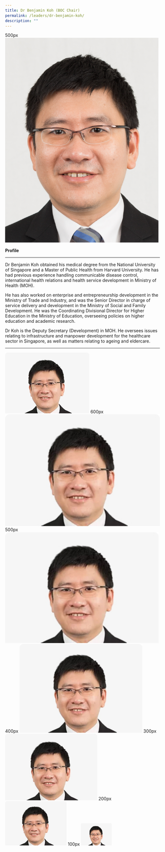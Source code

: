 ```yaml
---
title: Dr Benjamin Koh (BOC Chair)
permalink: /leaders/dr-benjamin-koh/
description: ""
---
```

500px
<img style="width:500px" src="/images/Leaders/dr%20benjamin%20koh.png">

**Profile**&nbsp;

* * *

Dr Benjamin Koh obtained his medical degree from the National University of Singapore and a Master of Public Health from Harvard University. He has had&nbsp;previous&nbsp;experience handling communicable disease control, international health relations and health service development in Ministry of Health (MOH).&nbsp;

He has also worked on enterprise and entrepreneurship development in the Ministry of Trade and&nbsp;Industry, and&nbsp;was the Senior Director in charge of service delivery and development in the Ministry of Social and Family Development. He was the Coordinating Divisional Director for Higher Education in the Ministry of Education, overseeing policies on higher education and academic research.&nbsp;

Dr Koh is the Deputy Secretary (Development) in MOH. He oversees issues relating to infrastructure and&nbsp;manpower&nbsp;development for the healthcare sector in Singapore, as well as matters relating to ageing and eldercare.

* * *

![Dr Benjamin Koh](/images/Leaders/dr%20benjamin%20koh.jpg)
600px
<img style="width:600px" src="/images/Leaders/dr%20benjamin%20koh.jpg">
500px
<img style="width:500px" src="/images/Leaders/dr%20benjamin%20koh.jpg">
400px
<img style="width:400px" src="/images/Leaders/dr%20benjamin%20koh.jpg">
300px
<img style="width:300px" src="/images/Leaders/dr%20benjamin%20koh.jpg">
200px
<img style="width:200px" src="/images/Leaders/dr%20benjamin%20koh.jpg">
100px
<img style="width:100px" src="/images/Leaders/dr%20benjamin%20koh.jpg">